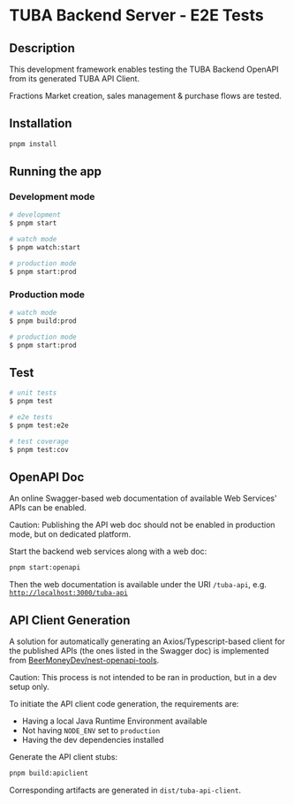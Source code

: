 # TUBA Backend Server - E2E Tests

## Description

This development framework enables testing the TUBA Backend OpenAPI from its generated TUBA API Client.

Fractions Market creation, sales management & purchase flows are tested.

## Installation

```bash
pnpm install
```

## Running the app

### Development mode

```bash
# development
$ pnpm start

# watch mode
$ pnpm watch:start

# production mode
$ pnpm start:prod
```

### Production mode

```bash
# watch mode
$ pnpm build:prod

# production mode
$ pnpm start:prod
```

## Test

```bash
# unit tests
$ pnpm test

# e2e tests
$ pnpm test:e2e

# test coverage
$ pnpm test:cov
```

## OpenAPI Doc

An online Swagger-based web documentation of available Web Services' APIs can be enabled.

Caution: Publishing the API web doc should not be enabled in production mode, but on dedicated platform.

Start the backend web services along with a web doc:

```sh
pnpm start:openapi
```

Then the web documentation is available under the URI `/tuba-api`, e.g. [`http://localhost:3000/tuba-api`](http://localhost:3000/tuba-api)

## API Client Generation

A solution for automatically generating an Axios/Typescript-based client for the published APIs (the ones listed in the Swagger doc) is implemented from [BeerMoneyDev/nest-openapi-tools](https://github.com/BeerMoneyDev/nest-openapi-tools).

Caution: This process is not intended to be ran in production, but in a dev setup only.

To initiate the API client code generation, the requirements are:

- Having a local Java Runtime Environment available
- Not having `NODE_ENV` set to `production`
- Having the dev dependencies installed

Generate the API client stubs:

```sh
pnpm build:apiclient
```

Corresponding artifacts are generated in `dist/tuba-api-client`.
